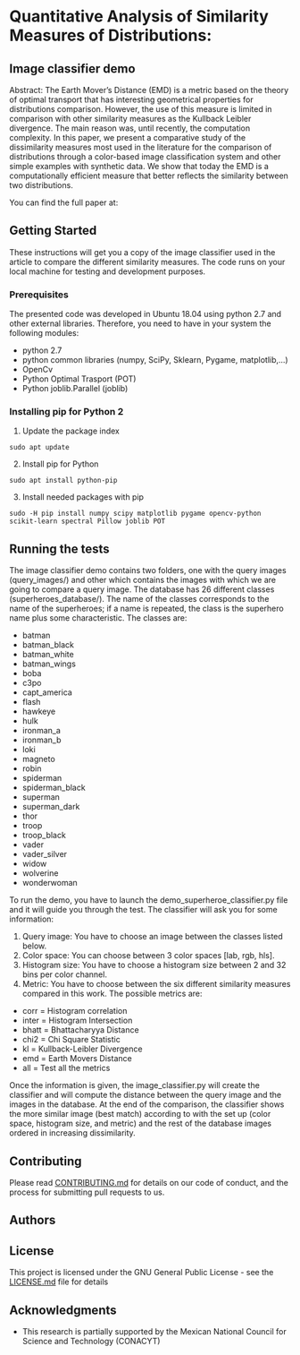 # Quantitative Analysis of Similarity Measures of Distributions: 
## Image classifier demo

Abstract: The Earth Mover’s Distance (EMD) is a metric based on the theory of optimal transport that has interesting geometrical properties for distributions comparison. However, the use of this measure is limited in comparison with other similarity measures as the Kullback Leibler divergence. The main reason was, until recently, the computation complexity. In this paper, we present a comparative study of the dissimilarity measures most used in the literature for the comparison of distributions through a color-based image classification system and other simple examples with synthetic data. We show that today the EMD is a computationally efficient measure that better reflects the similarity between two distributions.

You can find the full paper at: 

## Getting Started
These instructions will get you a copy of the image classifier used in the article to compare the different similarity measures. The code runs on your local machine for testing and development purposes.

### Prerequisites
The presented code was developed in Ubuntu 18.04 using python 2.7 and other external libraries. Therefore, you need to have in your system the following modules:

* python 2.7
* python common libraries (numpy, SciPy, Sklearn, Pygame, matplotlib,...)
* OpenCv
* Python Optimal Trasport (POT)
* Python joblib.Parallel (joblib)

### Installing pip for Python 2
1. Update the package index
```console
sudo apt update
```
2. Install pip for Python
```console
sudo apt install python-pip
```
3. Install needed packages with pip
```console
sudo -H pip install numpy scipy matplotlib pygame opencv-python scikit-learn spectral Pillow joblib POT
```
## Running the tests
The image classifier demo contains two folders, one with the query images (query_images/) and other which contains the images with which we are going to compare a query image. The database has 26 different classes (superheroes_database/). The name of the classes corresponds to the name of the superheroes; if a name is repeated, the class is the superhero name plus some characteristic. The classes are:
* batman 
* batman_black
* batman_white
* batman_wings
* boba
* c3po
* capt_america
* flash
* hawkeye
* hulk
* ironman_a
* ironman_b
* loki
* magneto
* robin
* spiderman
* spiderman_black
* superman
* superman_dark
* thor
* troop
* troop_black
* vader
* vader_silver
* widow
* wolverine
* wonderwoman
 
To run the demo, you have to launch the demo_superheroe_classifier.py file and it will guide you through the test. The classifier will ask you for some information:
 
1. Query image: You have to choose an image between the classes listed below.
2. Color space: You can choose between 3 color spaces [lab, rgb, hls].
3. Histogram size: You have to choose a histogram size between 2 and 32 bins per color channel.
4. Metric: You have to choose between the six different similarity measures compared in this work. The possible metrics are:
* corr = Histogram correlation
* inter = Histogram Intersection
* bhatt = Bhattacharyya Distance
* chi2 = Chi Square Statistic
* kl = Kullback-Leibler Divergence
* emd = Earth Movers Distance
* all = Test all the metrics

Once the information is given, the image_classifier.py will create the classifier and will compute the distance between the query image and the images in the database. At the end of the comparison, the classifier shows the more similar image (best match) according to with the set up (color space, histogram size, and metric) and the rest of the database images ordered in increasing dissimilarity.

## Contributing

Please read [CONTRIBUTING.md](CONTRIBUTING.md) for details on our code of conduct, and the process for submitting pull requests to us.

## Authors
<!---
Secret until the double-blinded review pass
-->
## License

This project is licensed under the GNU General Public License - see the [LICENSE.md](LICENSE.md) file for details

## Acknowledgments

* This research is partially supported by the Mexican National Council for Science and Technology (CONACYT)

